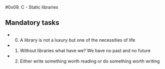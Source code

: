 #0x09. C - Static libraries

## Mandatory tasks

* 0. A library is not a luxury but one of the necessities of life
* 1. Without libraries what have we? We have no past and no future
* 2. Either write something worth reading or do something worth writing
